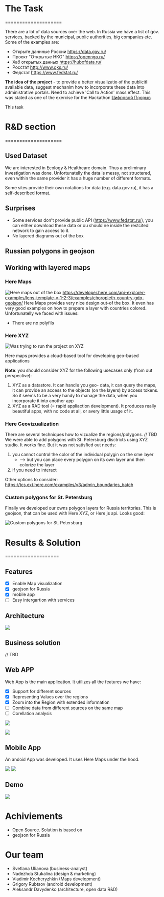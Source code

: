 # The Task
====================

There are a lot of data sources over the web. In Russia we have a list of gov. services, backed by the municipal, public authorities, big companies etc.
Some of the examples are:
 - Открыте даннные России https://data.gov.ru/
 - Проект "Открытые НКО" https://openngo.ru/
 - Хаб открытых данных https://hubofdata.ru/
 - Росстат http://www.gks.ru/
 - Федстат https://www.fedstat.ru/


**The idea of the project** - to provide a better visualizatio of the publicitl available data, suggest mechanim how to incorporate these data into administrative portals. Need to achieve 'Call to Action' mass effect. This was stated as one of the exercise for the Hackathon [Цифровой Прорыв](https://xn--b1aaqfxbbhefb3bya5f.xn--p1ai/)

This task 


# R&D section
====================

## Used Dataset
We are interested in Ecology & Healthcare domain.
Thus a preliminary investigation was done. Unfortunatelly the data is messy, not structered, even within the same provider it has a huge number of different formats.

Some sites provide their own notations for data (e.g. data.gov.ru), it has a self-described format.

## Surprises
 - Some services don't provide public API (https://www.fedstat.ru/), you can either download these data or ou should ne inside the restcited network to gain access to it.
 - No layered diagrams out of the box

## Russian polygons in geojson

## Working with layered maps

### Here Maps

![Here maps out of the box](./docs/here_maps_visualize_overcountry.png)
https://developer.here.com/api-explorer-examples/lens-template-v-1-2-3/examples/choropleth-country-gdp-geojson/
Here Maps provides very nice design out-of the box. It even has very good examples on how to prepare a layer with countries colored. Unfortunatelly we faced with issues:
 - There are no polyfils


### Here XYZ

![Was trying to run the project on XYZ](./docs/here_xyz_projects.png)

Here maps provides a cloud-based tool for developing geo-based applications

**Note**: you should consider XYZ for the following usecases only (from out perspective):
 1. XYZ as a datastore. It can handle you geo- data, it can query the maps, it can provide an access to the objects (on the layers) by access tokens. So it seems to be a very handy to manage the data, when you incorporate it into another app
 2. XYZ as a RAD tool (= rapid appliaction development). It produces really beautiful apps, with no code at all, or avery little usage of it.

### Here Geovizualization
There are several techniques how to vizualize the regions/polygons.
// TBD
We were able to add polygons with St. Petersburg disctricts using XYZ studio. It works fine. But it was not satisfied out needs:
 1. you cannot control the color of the individual polygin on the sme layer
    - --> but you can place every polygon on its own layer and then colorize the layer
 2. if you need to interact 

Other options to consider: https://tcs.ext.here.com/examples/v3/admin_boundaries_batch

### Custom polygons for St. Petersburg
Finally we developed our owns polygon layers for Russia territories. This is geojson, that can be used with Here XYZ, or Here js api.
Looks good:

![Custom polygons for St. Petersburg](./docs/here_xyz_spb_districts.png)


# Results & Solution
===================

## Features
 - [x] Enable Map visualization
 - [x] geojson for Russia
 - [x] mobile app
 - [ ] Easy intergartion with services

## Architecture

![](./docs/further_architecture.png)

## Business solution
// TBD

## Web APP

Web App is the main application. It utilizes all the features we have:
 - [x] Support for different sources
 - [x] Representing Values over the regions
 - [x] Zoom into the Region with extended information
 - [ ] Combine data from different sources on the same map
 - [ ] Corellation analysis

![](./docs/hack_app_country_view.png)

![](./docs/hack_app_region_view.png)

## Mobile App

An andoid App  was developed. It uses Here Maps under the hood.

![](./docs/hack_app_android_country_view_small.png) ![](./docs/hack_app_android_region_view_small.png)

## Demo

[![](http://img.youtube.com/vi/EnoyALfc-oo/0.jpg)](http://www.youtube.com/watch?v=EnoyALfc-oo "Hack'19 Microbo Demo")

# Achiviements
 - Open Source. Solution is based on 
 - geojson for Russia 

# Our team
 - Svetlana Ulianova (business-analyst)
 - Nadezhda Stukalina (design & marketing)
 - Vladimir Kocheryzhkin (Maps development)
 - Grigory Rubtsov (android development)
 - Aleksandr Davydenko (architecture,  open data R&D)
